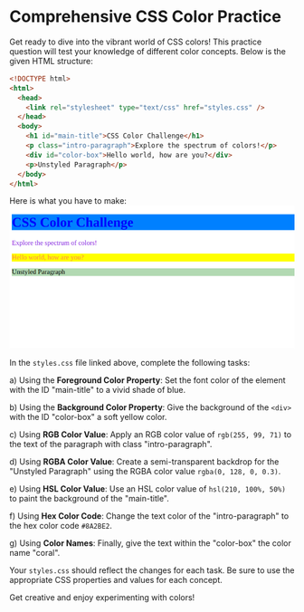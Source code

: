 # Comprehensive CSS Color Practice

Get ready to dive into the vibrant world of CSS colors! This practice question will test your knowledge of different color concepts. Below is the given HTML structure:

```html
<!DOCTYPE html>
<html>
  <head>
    <link rel="stylesheet" type="text/css" href="styles.css" />
  </head>
  <body>
    <h1 id="main-title">CSS Color Challenge</h1>
    <p class="intro-paragraph">Explore the spectrum of colors!</p>
    <div id="color-box">Hello world, how are you?</div>
    <p>Unstyled Paragraph</p>
  </body>
</html>
```

Here is what you have to make:
![screenshot of end result of this task](./task-color.png)

In the `styles.css` file linked above, complete the following tasks:

a) Using the **Foreground Color Property**:
Set the font color of the element with the ID "main-title" to a vivid shade of blue.

b) Using the **Background Color Property**:
Give the background of the `<div>` with the ID "color-box" a soft yellow color.

c) Using **RGB Color Value**:
Apply an RGB color value of `rgb(255, 99, 71)` to the text of the paragraph with class "intro-paragraph".

d) Using **RGBA Color Value**:
Create a semi-transparent backdrop for the "Unstyled Paragraph" using the RGBA color value `rgba(0, 128, 0, 0.3)`.

e) Using **HSL Color Value**:
Use an HSL color value of `hsl(210, 100%, 50%)` to paint the background of the "main-title".

f) Using **Hex Color Code**:
Change the text color of the "intro-paragraph" to the hex color code `#8A2BE2`.

g) Using **Color Names**:
Finally, give the text within the "color-box" the color name "coral".

Your `styles.css` should reflect the changes for each task. Be sure to use the appropriate CSS properties and values for each concept.

Get creative and enjoy experimenting with colors!
